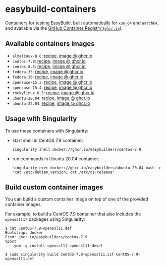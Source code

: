 # easybuild-containers

Containers for testing EasyBuild, built automatically for `x86_64` and `aarch64`, and available via the
[GitHub Container Registry (`ghcr.io`)](https://docs.github.com/en/packages/working-with-a-github-packages-registry/working-with-the-container-registry).

## Available containers images

* `almalinux-8.6`: [recipe](https://github.com/easybuilders/easybuild-containers/blob/main/almalinux-8.6/Dockerfile), [image @ ghcr.io](https://github.com/easybuilders/easybuild-containers/pkgs/container/almalinux-8.6)
* `centos-7.9`: [recipe](https://github.com/easybuilders/easybuild-containers/blob/main/centos-7.9/Dockerfile), [image @ ghcr.io](https://github.com/easybuilders/easybuild-containers/pkgs/container/centos-7.9)
* `centos-8.5`: [recipe](https://github.com/easybuilders/easybuild-containers/blob/main/centos-8.5/Dockerfile), [image @ ghcr.io](https://github.com/easybuilders/easybuild-containers/pkgs/container/centos-8.5)
* `fedora-35`: [recipe](https://github.com/easybuilders/easybuild-containers/blob/main/fedora-35/Dockerfile), [image @ ghcr.io](https://github.com/easybuilders/easybuild-containers/pkgs/container/fedora-35)
* `fedora-36`: [recipe](https://github.com/easybuilders/easybuild-containers/blob/main/fedora-36/Dockerfile), [image @ ghcr.io](https://github.com/easybuilders/easybuild-containers/pkgs/container/fedora-36)
* `opensuse-15.3`: [recipe](https://github.com/easybuilders/easybuild-containers/blob/main/opensuse-15.3/Dockerfile), [image @ ghcr.io](https://github.com/easybuilders/easybuild-containers/pkgs/container/opensuse-15.3)
* `opensuse-15.4`: [recipe](https://github.com/easybuilders/easybuild-containers/blob/main/opensuse-15.4/Dockerfile), [image @ ghcr.io](https://github.com/easybuilders/easybuild-containers/pkgs/container/opensuse-15.4)
* `rockylinux-8.5`: [recipe](https://github.com/easybuilders/easybuild-containers/blob/main/rockylinux-8.5/Dockerfile), [image @ ghcr.io](https://github.com/easybuilders/easybuild-containers/pkgs/container/rockylinux-8.5)
* `ubuntu-20.04`: [recipe](https://github.com/easybuilders/easybuild-containers/blob/main/ubuntu-20.04/Dockerfile), [image @ ghcr.io](https://github.com/easybuilders/easybuild-containers/pkgs/container/ubuntu-20.04)
* `ubuntu-22.04`: [recipe](https://github.com/easybuilders/easybuild-containers/blob/main/ubuntu-22.04/Dockerfile), [image @ ghcr.io](https://github.com/easybuilders/easybuild-containers/pkgs/container/ubuntu-22.04)

## Usage with Singularity

To use these containers with Singularity:

* start shell in CentOS 7.9 container:
  ```
  singularity shell docker://ghcr.io/easybuilders/centos-7.9
  ```

* run commands in Ubuntu 20.04 container:
  ```
  singularity exec docker://ghcr.io/easybuilders/ubuntu-20.04 bash -c "cat /etc/debian_version; cat /etc/os-release"
  ```

## Build custom container images

You can build a custom container image on top of one of the provided container images.

For example, to build a CentOS 7.9 container that also includes the `openssl11*` packages using Singularity:

```
$ cat CentOS-7.9-openssl11.def
Bootstrap: docker
From: ghcr.io/easybuilders/centos-7.9
%post
    yum -y install openssl11 openssl11-devel

$ sudo singularity build CentOS-7.9-openssl11.sif CentOS-7.9-openssl11.def
```
